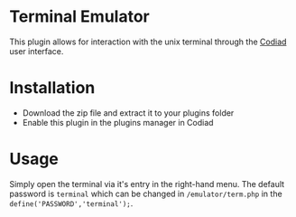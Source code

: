 # Terminal Emulator

This plugin allows for interaction with the unix terminal through the [Codiad](http://www.codiad.com) user interface.

# Installation

- Download the zip file and extract it to your plugins folder
- Enable this plugin in the plugins manager in Codiad

# Usage

Simply open the terminal via it's entry in the right-hand menu. The default password is `terminal` which can 
be changed in `/emulator/term.php` in the `define('PASSWORD','terminal');`.
